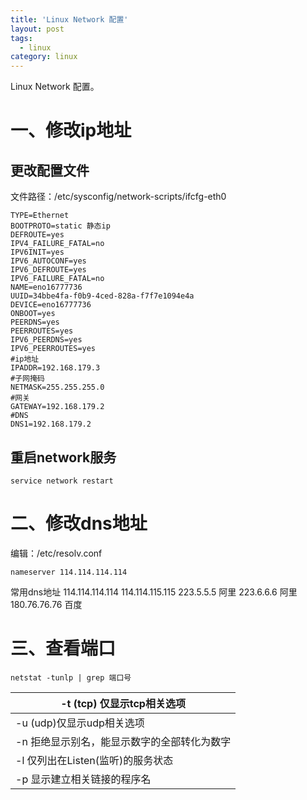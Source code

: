 ```yaml
---
title: 'Linux Network 配置'
layout: post
tags:
  - linux
category: linux
---
```

Linux Network 配置。

<!--more-->

# 一、修改ip地址

## 更改配置文件

文件路径：/etc/sysconfig/network-scripts/ifcfg-eth0

```
TYPE=Ethernet
BOOTPROTO=static 静态ip
DEFROUTE=yes
IPV4_FAILURE_FATAL=no
IPV6INIT=yes
IPV6_AUTOCONF=yes
IPV6_DEFROUTE=yes
IPV6_FAILURE_FATAL=no
NAME=eno16777736
UUID=34bbe4fa-f0b9-4ced-828a-f7f7e1094e4a
DEVICE=eno16777736
ONBOOT=yes
PEERDNS=yes
PEERROUTES=yes
IPV6_PEERDNS=yes
IPV6_PEERROUTES=yes
#ip地址
IPADDR=192.168.179.3 
#子网掩码
NETMASK=255.255.255.0 
#网关
GATEWAY=192.168.179.2 
#DNS
DNS1=192.168.179.2 
```

## 重启network服务

```shell
service network restart
```

# 二、修改dns地址

编辑：/etc/resolv.conf

```
nameserver 114.114.114.114
```

常用dns地址
114.114.114.114
114.114.115.115
223.5.5.5 阿里
223.6.6.6 阿里
180.76.76.76 百度

# 三、查看端口

```shell
netstat -tunlp | grep 端口号
```

| -t (tcp) 仅显示tcp相关选项                  |
| ------------------------------------------- |
| -u (udp)仅显示udp相关选项                   |
| -n 拒绝显示别名，能显示数字的全部转化为数字 |
| -l 仅列出在Listen(监听)的服务状态           |
| -p 显示建立相关链接的程序名                 |

